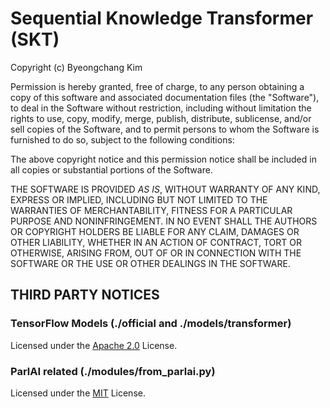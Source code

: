 # Sequential Knowledge Transformer (SKT)

Copyright (c) Byeongchang Kim

Permission is hereby granted, free of charge, to any person obtaining a copy of this software and associated documentation files (the "Software"), to deal in the Software without restriction, including without limitation the rights to use, copy, modify, merge, publish, distribute, sublicense, and/or sell copies of the Software, and to permit persons to whom the Software is furnished to do so, subject to the following conditions:

The above copyright notice and this permission notice shall be included in all copies or substantial portions of the Software.

THE SOFTWARE IS PROVIDED *AS IS*, WITHOUT WARRANTY OF ANY KIND, EXPRESS OR IMPLIED, INCLUDING BUT NOT LIMITED TO THE WARRANTIES OF MERCHANTABILITY, FITNESS FOR A PARTICULAR PURPOSE AND NONINFRINGEMENT. IN NO EVENT SHALL THE AUTHORS OR COPYRIGHT HOLDERS BE LIABLE FOR ANY CLAIM, DAMAGES OR OTHER LIABILITY, WHETHER IN AN ACTION OF CONTRACT, TORT OR OTHERWISE, ARISING FROM, OUT OF OR IN CONNECTION WITH THE SOFTWARE OR THE USE OR OTHER DEALINGS IN THE SOFTWARE.

## THIRD PARTY NOTICES

### TensorFlow Models (./official and ./models/transformer)

Licensed under the [Apache 2.0](https://github.com/tensorflow/models/blob/master/LICENSE) License.

### ParlAI related (./modules/from_parlai.py)

Licensed under the [MIT](https://github.com/facebookresearch/ParlAI/blob/master/LICENSE) License.

